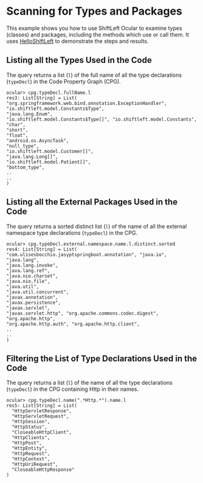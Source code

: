 # Scanning for Types and Packages

This example shows you how to use ShiftLeft Ocular to examine types (classes) and packages, including the methods which use or call them. It uses [HelloShiftLeft](../../introduction/helloshiftleft.md) to demonstrate the steps and results.

## Listing all the Types Used in the Code

The query returns a list (`l`) of the full name of all the type declarations (`typeDecl`) in the Code Property Graph (CPG).

```
ocular> cpg.typeDecl.fullName.l
res3: List[String] = List( "org.springframework.web.bind.annotation.ExceptionHandler", "io.shiftleft.model.Constants$Type",
"java.lang.Enum",
"io.shiftleft.model.Constants$Type[]", "io.shiftleft.model.Constants",
"char",
"short",
"float",
"android.os.AsyncTask",
"null_type",
"io.shiftleft.model.Customer[]",
"java.lang.Long[]",
"io.shiftleft.model.Patient[]",
"bottom_type",
..
..
)
```

## Listing all the External Packages Used in the Code

The query returns a sorted distinct list (`l`) of the name of all the external namespace type declarations (`typeDecl`) in the CPG.

```
ocular> cpg.typeDecl.external.namespace.name.l.distinct.sorted
res4: List[String] = List( "com.ulisesbocchio.jasyptspringboot.annotation", "java.io",
"java.lang",
"java.lang.invoke",
"java.lang.ref",
"java.nio.charset",
"java.nio.file",
"java.util",
"java.util.concurrent",
"javax.annotation",
"javax.persistence",
"javax.servlet",
"javax.servlet.http", "org.apache.commons.codec.digest", "org.apache.http",
"org.apache.http.auth", "org.apache.http.client",
..
..
)
```

## Filtering the List of Type Declarations Used in the Code

The query returns a list (`l`) of the name of all the type declarations (`typeDecl`) in the CPG containing Http in their 
names.

```
ocular> cpg.typeDecl.name(".*Http.*").name.l
res5: List[String] = List(
  "HttpServletResponse",
  "HttpServletRequest",
  "HttpSession",
  "HttpStatus",
  "CloseableHttpClient",
  "HttpClients",
  "HttpPost",
  "HttpEntity",
  "HttpRequest",
  "HttpContext",
  "HttpUriRequest",
  "CloseableHttpResponse"
)
```
